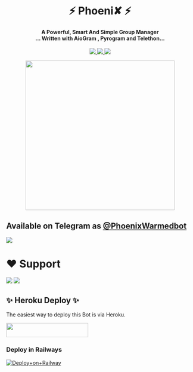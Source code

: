 <h1 align="center"><b> ⚡ Phoeni✘ ⚡ </b></h1>

<h4 align="center">A Powerful, Smart And Simple Group Manager <br> ... Written with AioGram , Pyrogram and Telethon...</h4>
<p align='center'>
  <a href="https://www.python.org/" alt="made-with-python"> <img src="https://img.shields.io/badge/Made%20with-Python-1f425f.svg?style=flat-square&logo=python&color=blue" /> </a>
  <a href="https://github.com/heyaaman/PhoenixCollosus/graphs/commit-activity" alt="Maintenance"> <img src="https://img.shields.io/badge/Maintained%3F-yes-green.svg?style=flat-square" /> </a>
  <a href="https://t.me/heyaaman" alt="Owner"> <img src="https://img.shields.io/badge/Owner%20-red.svg?style=flat-square" /> </a>
</p>

<p align="center"><a href="https://t.me/PhoenixWarmedbot"><img src="(https://telegra.ph/file/74a1b9cf4bbf4f4880246.jpg)" width="400"></a></p>

## Available on Telegram as [@PhoenixWarmedbot](https://t.me/PhoenixWarmedbot)

<img src="https://telegra.ph/file/74a1b9cf4bbf4f4880246.jpg">

# ❤️ Support
<a href="https://t.me/CFC_BOT_support"><img src="https://img.shields.io/badge/Join-%20Support Chat-red.svg?logo=Telegram"></a>
<a href="https://t.me/phoenix_empire"><img src="https://img.shields.io/badge/Join-%20Channel-Black.svg?logo=Telegram"></a>


## ✨ Heroku Deploy ✨
The easiest way to deploy this Bot is via Heroku.

<p align="left"><a href="https://heroku.com/deploy?template=https://github.com/heyaaman/PhoenixCollosus"> <img src="https://img.shields.io/badge/Deploy%20To%20Heroku-black?style=for-the-badge&logo=heroku" width="220" height="38.45"/></a></p>


### Deploy in Railways


[![Deploy+on+Railway](https://railway.app/button.svg)](https://railway.app/new/template?template=https://github.com/heyaaman/PhoenixCollosus=API_ID,API_HASH,BOT_TOKEN,DATABASE_URL,OWNER_ID,OWNER_USERNAME,SUPPORT_CHAT,EVENT_LOGS,JOIN_LOGGER,CASH_API_KEY,TIME_API_KEY,DEV_USERS,sw_api,STRICT_GBAN,DRAGONS,DEMONS,TIGERS,WOLVES,ENV,No_LOAD,BL_CHATS,ALLOW_EXCL,DONATION_LINK,DEL_CMDS,)
